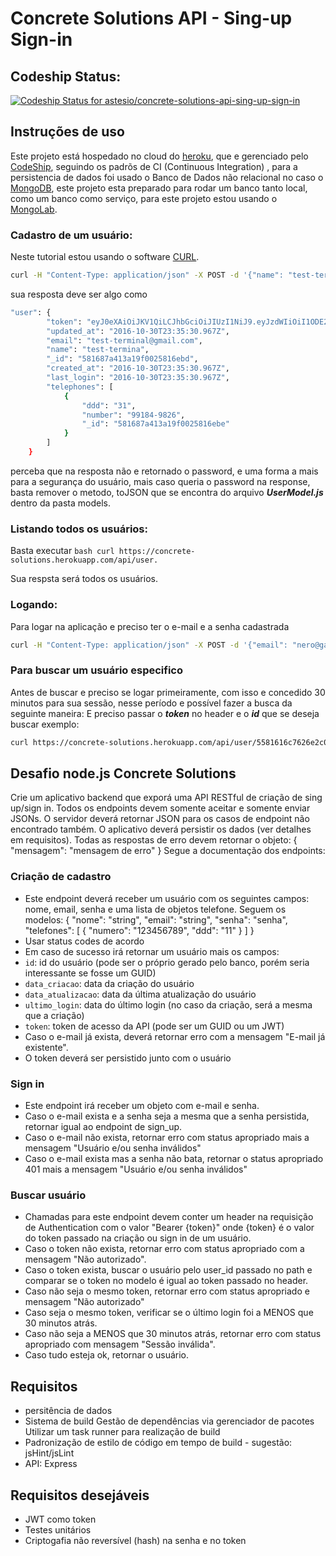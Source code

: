 Concrete Solutions API - Sing-up Sign-in
===================================================================

## Codeship Status:
[ ![Codeship Status for astesio/concrete-solutions-api-sing-up-sign-in](https://codeship.com/projects/c5862b10-7e10-0134-fbaf-42c59cf9d92c/status?branch=master)](https://codeship.com/projects/181577)

## Instruções de uso

Este projeto está hospedado no cloud do [heroku](https://www.heroku.com/), que e gerenciado pelo [CodeShip](https://codeship.com/), seguindo os padrõs de CI (Continuous Integration) , para a persistencia de dados foi usado o Banco de Dados não relacional no caso o [MongoDB](https://www.mongodb.com/), este projeto esta preparado para rodar um banco tanto local, como um banco como serviço, para este projeto estou usando o [MongoLab](https://mlab.com/).

### Cadastro de um usuário:

Neste tutorial estou usando o software [CURL](https://curl.haxx.se/).

```bash
curl -H "Content-Type: application/json" -X POST -d '{"name": "test-terminal", "email": "test-terminal@gmail.com", "password":"123456", "telephones": [{ "ddd": "31", "number": "99184-9826"}]}' https://concrete-solutions.herokuapp.com/api/user
```

sua resposta deve ser algo como

```bash
"user": {
        "token": "eyJ0eXAiOiJKV1QiLCJhbGciOiJIUzI1NiJ9.eyJzdWIiOiI1ODE2ODdhNDEzYTE5ZjAwMjU4MTZlYmQiLCJleHAiOjE0Nzc4NzMzMjR9.vOxMqgNnCu5ZvHSUa7igsPszecsgxzFg9mXEMI3NlJQ",
        "updated_at": "2016-10-30T23:35:30.967Z",
        "email": "test-terminal@gmail.com",
        "name": "test-termina",
        "_id": "581687a413a19f0025816ebd",
        "created_at": "2016-10-30T23:35:30.967Z",
        "last_login": "2016-10-30T23:35:30.967Z",
        "telephones": [
            {
                "ddd": "31",
                "number": "99184-9826",
                "_id": "581687a413a19f0025816ebe"
            }
        ]
    }
```

perceba que na resposta não e retornado o password, e uma forma a mais para a segurança do usuário, mais caso queria o password na response, basta remover o metodo, toJSON que se encontra do arquivo ***UserModel.js*** dentro da pasta models.

### Listando todos os usuários:
  
Basta executar ```bash curl https://concrete-solutions.herokuapp.com/api/user.```

Sua respsta será todos os usuários.

### Logando:

Para logar na aplicação e preciso ter o e-mail e a senha cadastrada

```bash 
curl -H "Content-Type: application/json" -X POST -d '{"email": "nero@gasdilss.com", "password":"12df345"}' https://concrete-solutions.herokuapp.com/api/sign-in
```

### Para buscar um usuário especifico

Antes de buscar e preciso se logar primeiramente, com isso e concedido 30 minutos para sua sessão, nesse período e possível fazer a busca da seguinte maneira: 
E preciso passar o ***token*** no header e o ***id*** que se deseja buscar exemplo:

```bash
curl https://concrete-solutions.herokuapp.com/api/user/5581616c7626e2c0f3bdc3068 -X GET -H "Authentication: Bearer eyJ0eXAiOiJKV1QiLCJhbGciOiJIUzI1NiJ9.eyJzdWIiOiI1ODE2MTZjNzYyNmUyYzBmM2JkYzMwNjgiLCJleHAiOjE0Nzc4NDQ0MzF9.MhnaIy8Nh-uV2IY6L07G-AYx-RLBQ7Aq6rnsKxmIlm4"
```

## Desafio node.js Concrete Solutions
Crie um aplicativo backend que exporá uma API RESTful de criação de sing up/sign in.
Todos os endpoints devem somente aceitar e somente enviar JSONs. O servidor deverá retornar JSON para os casos de endpoint não encontrado também.
O aplicativo deverá persistir os dados (ver detalhes em requisitos).
Todas as respostas de erro devem retornar o objeto:
{ "mensagem": "mensagem de erro" }
Segue a documentação dos endpoints:

### Criação de cadastro

* Este endpoint deverá receber um usuário com os seguintes campos: nome, email, senha e uma lista de objetos telefone. Seguem os modelos:
{ "nome": "string", "email": "string", "senha": "senha", "telefones": [ { "numero": "123456789", "ddd": "11" } ] }
* Usar status codes de acordo
* Em caso de sucesso irá retornar um usuário mais os campos:
* `id`: id do usuário (pode ser o próprio gerado pelo banco, porém seria interessante se fosse um GUID)
* `data_criacao`: data da criação do usuário
* `data_atualizacao`: data da última atualização do usuário
* `ultimo_login`: data do último login (no caso da criação, será a mesma que a criação)
* `token`: token de acesso da API (pode ser um GUID ou um JWT)
* Caso o e-mail já exista, deverá retornar erro com a mensagem "E-mail já existente".
* O token deverá ser persistido junto com o usuário

### Sign in

* Este endpoint irá receber um objeto com e-mail e senha.
* Caso o e-mail exista e a senha seja a mesma que a senha persistida, retornar igual ao endpoint de sign_up.
* Caso o e-mail não exista, retornar erro com status apropriado mais a mensagem "Usuário e/ou senha inválidos"
* Caso o e-mail exista mas a senha não bata, retornar o status apropriado 401 mais a mensagem "Usuário e/ou senha inválidos"

### Buscar usuário

* Chamadas para este endpoint devem conter um header na requisição de Authentication com o valor "Bearer {token}" onde {token} é o valor do token passado na criação ou sign in de um usuário.
* Caso o token não exista, retornar erro com status apropriado com a mensagem "Não autorizado".
* Caso o token exista, buscar o usuário pelo user_id passado no path e comparar se o token no modelo é igual ao token passado no header.
* Caso não seja o mesmo token, retornar erro com status apropriado e mensagem "Não autorizado"
* Caso seja o mesmo token, verificar se o último login foi a MENOS que 30 minutos atrás.
* Caso não seja a MENOS que 30 minutos atrás, retornar erro com status apropriado com mensagem "Sessão inválida".
* Caso tudo esteja ok, retornar o usuário.

## Requisitos

* persitência de dados
* Sistema de build Gestão de dependências via gerenciador de pacotes Utilizar um task runner para realização de build
* Padronização de estilo de código em tempo de build - sugestão: jsHint/jsLint
* API: Express

## Requisitos desejáveis

* JWT como token
* Testes unitários
* Criptogafia não reversível (hash) na senha e no token
